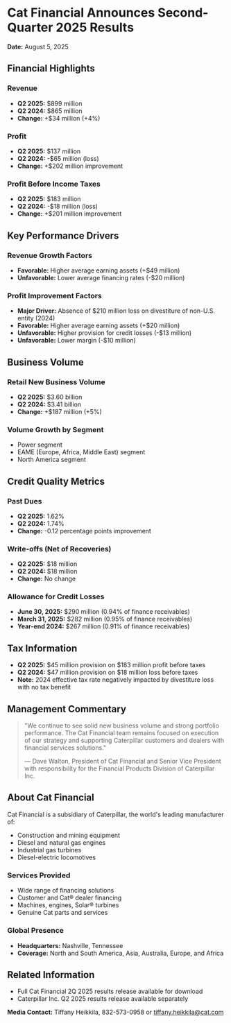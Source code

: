 # Cat Financial Announces Second-Quarter 2025 Results

**Date:** August 5, 2025

## Financial Highlights

### Revenue
- **Q2 2025:** $899 million
- **Q2 2024:** $865 million
- **Change:** +$34 million (+4%)

### Profit
- **Q2 2025:** $137 million
- **Q2 2024:** -$65 million (loss)
- **Change:** +$202 million improvement

### Profit Before Income Taxes
- **Q2 2025:** $183 million
- **Q2 2024:** -$18 million (loss)
- **Change:** +$201 million improvement

## Key Performance Drivers

### Revenue Growth Factors
- **Favorable:** Higher average earning assets (+$49 million)
- **Unfavorable:** Lower average financing rates (-$20 million)

### Profit Improvement Factors
- **Major Driver:** Absence of $210 million loss on divestiture of non-U.S. entity (2024)
- **Favorable:** Higher average earning assets (+$20 million)
- **Unfavorable:** Higher provision for credit losses (-$13 million)
- **Unfavorable:** Lower margin (-$10 million)

## Business Volume

### Retail New Business Volume
- **Q2 2025:** $3.60 billion
- **Q2 2024:** $3.41 billion
- **Change:** +$187 million (+5%)

### Volume Growth by Segment
- Power segment
- EAME (Europe, Africa, Middle East) segment
- North America segment

## Credit Quality Metrics

### Past Dues
- **Q2 2025:** 1.62%
- **Q2 2024:** 1.74%
- **Change:** -0.12 percentage points improvement

### Write-offs (Net of Recoveries)
- **Q2 2025:** $18 million
- **Q2 2024:** $18 million
- **Change:** No change

### Allowance for Credit Losses
- **June 30, 2025:** $290 million (0.94% of finance receivables)
- **March 31, 2025:** $282 million (0.95% of finance receivables)
- **Year-end 2024:** $267 million (0.91% of finance receivables)

## Tax Information
- **Q2 2025:** $45 million provision on $183 million profit before taxes
- **Q2 2024:** $47 million provision on $18 million loss before taxes
- **Note:** 2024 effective tax rate negatively impacted by divestiture loss with no tax benefit

## Management Commentary

> "We continue to see solid new business volume and strong portfolio performance. The Cat Financial team remains focused on execution of our strategy and supporting Caterpillar customers and dealers with financial services solutions."
> 
> — Dave Walton, President of Cat Financial and Senior Vice President with responsibility for the Financial Products Division of Caterpillar Inc.

## About Cat Financial

Cat Financial is a subsidiary of Caterpillar, the world's leading manufacturer of:
- Construction and mining equipment
- Diesel and natural gas engines
- Industrial gas turbines
- Diesel-electric locomotives

### Services Provided
- Wide range of financing solutions
- Customer and Cat® dealer financing
- Machines, engines, Solar® turbines
- Genuine Cat parts and services

### Global Presence
- **Headquarters:** Nashville, Tennessee
- **Coverage:** North and South America, Asia, Australia, Europe, and Africa

## Related Information
- Full Cat Financial 2Q 2025 results release available for download
- Caterpillar Inc. Q2 2025 results release available separately

**Media Contact:** Tiffany Heikkila, 832-573-0958 or tiffany.heikkila@cat.com
